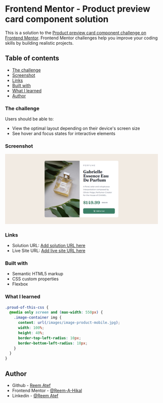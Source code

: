 # Frontend Mentor - Product preview card component solution

This is a solution to the [Product preview card component challenge on Frontend Mentor](https://www.frontendmentor.io/challenges/product-preview-card-component-GO7UmttRfa). Frontend Mentor challenges help you improve your coding skills by building realistic projects.

## Table of contents

- [The challenge](#the-challenge)
- [Screenshot](#screenshot)
- [Links](#links)
- [Built with](#built-with)
- [What I learned](#what-i-learned)
- [Author](#author)

### The challenge

Users should be able to:

- View the optimal layout depending on their device's screen size
- See hover and focus states for interactive elements

### Screenshot

![](/screenshoot/Screenshot-Desktop.png)

### Links

- Solution URL: [Add solution URL here](https://www.frontendmentor.io/solutions/responsive-card-using-css-flexbox-jU4ZpBw3ma)
- Live Site URL: [Add live site URL here](https://reem-a-hikal.github.io/Frontend-mentor-challenges-01/)

### Built with

- Semantic HTML5 markup
- CSS custom properties
- Flexbox

### What I learned

```css
.proud-of-this-css {
  @media only screen and (max-width: 550px) {
    .image-container img {
      content: url(/images/image-product-mobile.jpg);
      width: 100%;
      height: 40%;
      border-top-left-radius: 10px;
      border-bottom-left-radius: 10px;
    }
  }
}
```

## Author

- Github - [Reem Atef](https://github.com/Reem-A-Hikal)
- Frontend Mentor - [@Reem-A-Hikal](https://www.frontendmentor.io/profile/Reem-A-Hikal)
- Linkedin - [@Reem Atef](https://www.linkedin.com/in/reem-hikal-5a0317215/)
